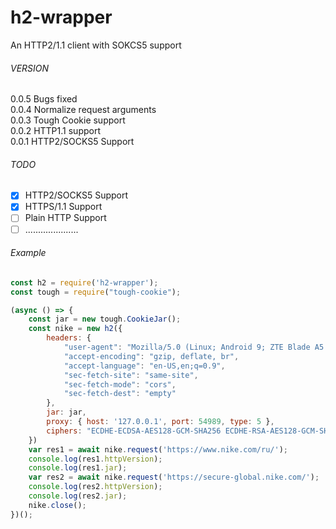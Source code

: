 # h2-wrapper
An HTTP2/1.1 client with SOKCS5 support
###### VERSION
0.0.5 Bugs fixed  
0.0.4 Normalize request arguments  
0.0.3 Tough Cookie support  
0.0.2 HTTP1.1 support  
0.0.1 HTTP2/SOCKS5 Support  

###### TODO
- [x] HTTP2/SOCKS5 Support
- [x] HTTPS/1.1 Support
- [ ] Plain HTTP Support
- [ ] .....................
###### Example
```javascript
const h2 = require('h2-wrapper');
const tough = require("tough-cookie");

(async () => {
	const jar = new tough.CookieJar();
	const nike = new h2({
		headers: {
			"user-agent": "Mozilla/5.0 (Linux; Android 9; ZTE Blade A5 2019RU) AppleWebKit/537.36 (KHTML, like Gecko) Chrome/81.0.4044.117 Mobile Safari/537.36",
			"accept-encoding": "gzip, deflate, br",
			"accept-language": "en-US,en;q=0.9",
			"sec-fetch-site": "same-site",
			"sec-fetch-mode": "cors",
			"sec-fetch-dest": "empty"
		},
		jar: jar,
		proxy: { host: '127.0.0.1', port: 54989, type: 5 },
		ciphers: "ECDHE-ECDSA-AES128-GCM-SHA256 ECDHE-RSA-AES128-GCM-SHA256 ECDHE-ECDSA-AES256-GCM-SHA384 ECDHE-RSA-AES256-GCM-SHA384 ECDHE-ECDSA-CHACHA20-POLY1305-SHA256 ECDHE-RSA-CHACHA20-POLY1305-SHA256 ECDHE-RSA-AES128-SHA ECDHE-RSA-AES256-SHA RSA-AES128-GCM-SHA256 RSA-AES256-GCM-SHA384 RSA-AES128-SHA RSA-AES256-SHA RSA-3DES-EDE-SHA",
	})
	var res1 = await nike.request('https://www.nike.com/ru/');
	console.log(res1.httpVersion);
	console.log(res1.jar);
	var res2 = await nike.request('https://secure-global.nike.com/');
	console.log(res2.httpVersion);
	console.log(res2.jar);
	nike.close();
})();
```